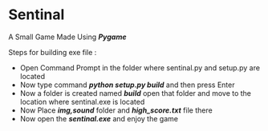 # Sentinal
A Small Game Made Using <i><b>Pygame</b></i>
<p>Steps for building exe file : </p>
<ul>
<li>Open Command Prompt in the folder where sentinal.py and setup.py are located
<li>Now type command <i><b>python setup.py build</b></i> and then press Enter
<li>Now a folder is created named <i><b>build</b></i> open that folder and move to the location where sentinal.exe is located
<li>Now Place <i><b>img,sound</b></i> folder and <i><b>high_score.txt</b></i> file there
<li>Now open the <i><b>sentinal.exe</b></i> and enjoy the game
</ul>